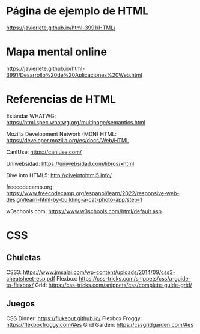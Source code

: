 # Página de ejemplo de HTML

https://javierlete.github.io/html-3991/HTML/

# Mapa mental online

https://javierlete.github.io/html-3991/Desarrollo%20de%20Aplicaciones%20Web.html

# Referencias de HTML

Estándar WHATWG: https://html.spec.whatwg.org/multipage/semantics.html

Mozilla Development Network (MDN) HTML: https://developer.mozilla.org/es/docs/Web/HTML

CanIUse: https://caniuse.com/

Uniwebsidad: https://uniwebsidad.com/libros/xhtml

Dive into HTML5: http://diveintohtml5.info/

freecodecamp.org: https://www.freecodecamp.org/espanol/learn/2022/responsive-web-design/learn-html-by-building-a-cat-photo-app/step-1

w3schools.com: https://www.w3schools.com/html/default.asp

# CSS

## Chuletas
CSS3: https://www.jmsalai.com/wp-content/uploads/2014/09/css3-cheatsheet-esp.pdf
Flexbox: https://css-tricks.com/snippets/css/a-guide-to-flexbox/
Grid: https://css-tricks.com/snippets/css/complete-guide-grid/

## Juegos
CSS Dinner: https://flukeout.github.io/
Flexbox Froggy: https://flexboxfroggy.com/#es
Grid Garden: https://cssgridgarden.com/#es


